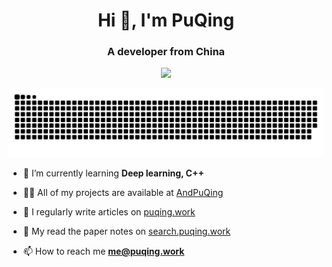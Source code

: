 <h1 align="center">Hi 👋, I'm PuQing</h1>
<h3 align="center">A developer from China</h3>

<p align="center">
  <img src="https://github-readme-streak-stats.herokuapp.com/?user=andpuqing"/>
</p>

![github contribution grid snake animation](https://raw.githubusercontent.com/platane/platane/output/github-contribution-grid-snake.svg)

- 🌱 I’m currently learning **Deep learning, C++**

- 👨‍💻 All of my projects are available at [AndPuQing](https://github.com/AndPuQing)

- 📝 I regularly write articles on [puqing.work](http://puqing.work)

- 📜 My read the paper notes on [search.puqing.work](https://search.puqing.work)

- 📫 How to reach me **me@puqing.work**
